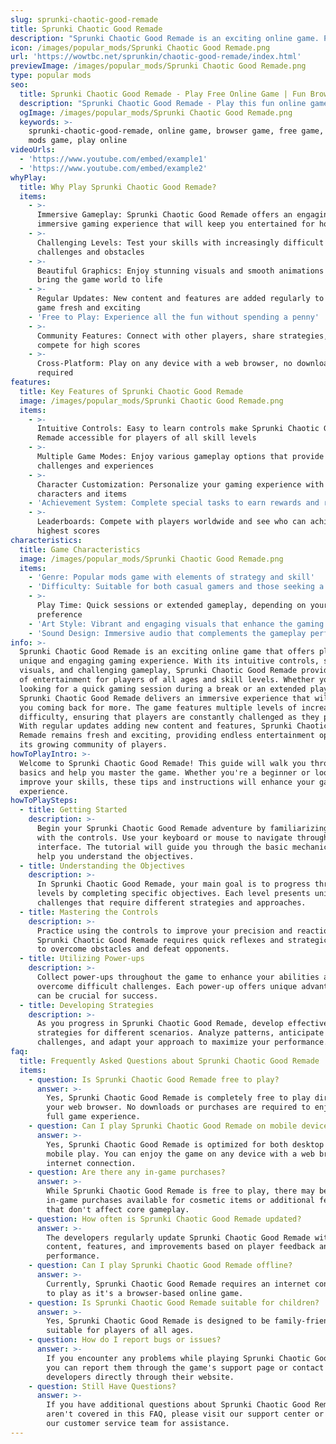 ```yaml
---
slug: sprunki-chaotic-good-remade
title: Sprunki Chaotic Good Remade
description: "Sprunki Chaotic Good Remade is an exciting online game. Play for free directly in your browser!"
icon: /images/popular_mods/Sprunki Chaotic Good Remade.png
url: 'https://wowtbc.net/sprunkin/chaotic-good-remade/index.html'
previewImage: /images/popular_mods/Sprunki Chaotic Good Remade.png
type: popular mods
seo:
  title: Sprunki Chaotic Good Remade - Play Free Online Game | Fun Browser Games
  description: "Sprunki Chaotic Good Remade - Play this fun online game for free in your browser. No download required!"
  ogImage: /images/popular_mods/Sprunki Chaotic Good Remade.png
  keywords: >-
    sprunki-chaotic-good-remade, online game, browser game, free game, popular
    mods game, play online
videoUrls:
  - 'https://www.youtube.com/embed/example1'
  - 'https://www.youtube.com/embed/example2'
whyPlay:
  title: Why Play Sprunki Chaotic Good Remade?
  items:
    - >-
      Immersive Gameplay: Sprunki Chaotic Good Remade offers an engaging and
      immersive gaming experience that will keep you entertained for hours
    - >-
      Challenging Levels: Test your skills with increasingly difficult
      challenges and obstacles
    - >-
      Beautiful Graphics: Enjoy stunning visuals and smooth animations that
      bring the game world to life
    - >-
      Regular Updates: New content and features are added regularly to keep the
      game fresh and exciting
    - 'Free to Play: Experience all the fun without spending a penny'
    - >-
      Community Features: Connect with other players, share strategies, and
      compete for high scores
    - >-
      Cross-Platform: Play on any device with a web browser, no downloads
      required
features:
  title: Key Features of Sprunki Chaotic Good Remade
  image: /images/popular_mods/Sprunki Chaotic Good Remade.png
  items:
    - >-
      Intuitive Controls: Easy to learn controls make Sprunki Chaotic Good
      Remade accessible for players of all skill levels
    - >-
      Multiple Game Modes: Enjoy various gameplay options that provide different
      challenges and experiences
    - >-
      Character Customization: Personalize your gaming experience with unique
      characters and items
    - 'Achievement System: Complete special tasks to earn rewards and recognition'
    - >-
      Leaderboards: Compete with players worldwide and see who can achieve the
      highest scores
characteristics:
  title: Game Characteristics
  image: /images/popular_mods/Sprunki Chaotic Good Remade.png
  items:
    - 'Genre: Popular mods game with elements of strategy and skill'
    - 'Difficulty: Suitable for both casual gamers and those seeking a challenge'
    - >-
      Play Time: Quick sessions or extended gameplay, depending on your
      preference
    - 'Art Style: Vibrant and engaging visuals that enhance the gaming experience'
    - 'Sound Design: Immersive audio that complements the gameplay perfectly'
info: >-
  Sprunki Chaotic Good Remade is an exciting online game that offers players a
  unique and engaging gaming experience. With its intuitive controls, stunning
  visuals, and challenging gameplay, Sprunki Chaotic Good Remade provides hours
  of entertainment for players of all ages and skill levels. Whether you're
  looking for a quick gaming session during a break or an extended play session,
  Sprunki Chaotic Good Remade delivers an immersive experience that will keep
  you coming back for more. The game features multiple levels of increasing
  difficulty, ensuring that players are constantly challenged as they progress.
  With regular updates adding new content and features, Sprunki Chaotic Good
  Remade remains fresh and exciting, providing endless entertainment options for
  its growing community of players.
howToPlayIntro: >-
  Welcome to Sprunki Chaotic Good Remade! This guide will walk you through the
  basics and help you master the game. Whether you're a beginner or looking to
  improve your skills, these tips and instructions will enhance your gaming
  experience.
howToPlaySteps:
  - title: Getting Started
    description: >-
      Begin your Sprunki Chaotic Good Remade adventure by familiarizing yourself
      with the controls. Use your keyboard or mouse to navigate through the game
      interface. The tutorial will guide you through the basic mechanics and
      help you understand the objectives.
  - title: Understanding the Objectives
    description: >-
      In Sprunki Chaotic Good Remade, your main goal is to progress through
      levels by completing specific objectives. Each level presents unique
      challenges that require different strategies and approaches.
  - title: Mastering the Controls
    description: >-
      Practice using the controls to improve your precision and reaction time.
      Sprunki Chaotic Good Remade requires quick reflexes and strategic thinking
      to overcome obstacles and defeat opponents.
  - title: Utilizing Power-ups
    description: >-
      Collect power-ups throughout the game to enhance your abilities and
      overcome difficult challenges. Each power-up offers unique advantages that
      can be crucial for success.
  - title: Developing Strategies
    description: >-
      As you progress in Sprunki Chaotic Good Remade, develop effective
      strategies for different scenarios. Analyze patterns, anticipate
      challenges, and adapt your approach to maximize your performance.
faq:
  title: Frequently Asked Questions about Sprunki Chaotic Good Remade
  items:
    - question: Is Sprunki Chaotic Good Remade free to play?
      answer: >-
        Yes, Sprunki Chaotic Good Remade is completely free to play directly in
        your web browser. No downloads or purchases are required to enjoy the
        full game experience.
    - question: Can I play Sprunki Chaotic Good Remade on mobile devices?
      answer: >-
        Yes, Sprunki Chaotic Good Remade is optimized for both desktop and
        mobile play. You can enjoy the game on any device with a web browser and
        internet connection.
    - question: Are there any in-game purchases?
      answer: >-
        While Sprunki Chaotic Good Remade is free to play, there may be optional
        in-game purchases available for cosmetic items or additional features
        that don't affect core gameplay.
    - question: How often is Sprunki Chaotic Good Remade updated?
      answer: >-
        The developers regularly update Sprunki Chaotic Good Remade with new
        content, features, and improvements based on player feedback and game
        performance.
    - question: Can I play Sprunki Chaotic Good Remade offline?
      answer: >-
        Currently, Sprunki Chaotic Good Remade requires an internet connection
        to play as it's a browser-based online game.
    - question: Is Sprunki Chaotic Good Remade suitable for children?
      answer: >-
        Yes, Sprunki Chaotic Good Remade is designed to be family-friendly and
        suitable for players of all ages.
    - question: How do I report bugs or issues?
      answer: >-
        If you encounter any problems while playing Sprunki Chaotic Good Remade,
        you can report them through the game's support page or contact the
        developers directly through their website.
    - question: Still Have Questions?
      answer: >-
        If you have additional questions about Sprunki Chaotic Good Remade that
        aren't covered in this FAQ, please visit our support center or contact
        our customer service team for assistance.
---
```


